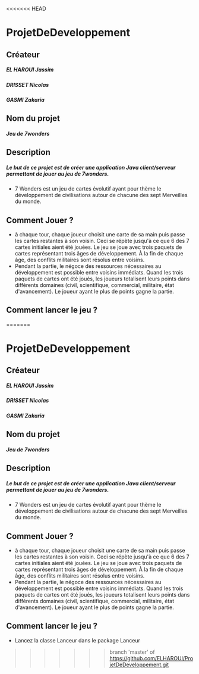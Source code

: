 <<<<<<< HEAD
# ProjetDeDeveloppement

## Créateur

  ##### EL HAROUI Jassim
  ##### DRISSET Nicolas
  ##### GASMI Zakaria
  

## Nom du projet

  ##### Jeu de 7wonders

## Description

##### Le but de ce projet est de créer une application Java client/serveur permettant de jouer au jeu de 7wonders. 

  * 7 Wonders est un jeu de cartes évolutif ayant pour thème le développement de civilisations autour de chacune des sept Merveilles du monde.
  
## Comment Jouer ?

  * à chaque tour, chaque joueur choisit une carte de sa main puis passe les cartes restantes à son voisin. Ceci se répète jusqu'à ce que 6 des 7 cartes initiales aient été jouées. Le jeu se joue avec trois paquets de cartes représentant trois âges de développement. À la fin de chaque âge, des conflits militaires sont résolus entre voisins.
  * Pendant la partie, le négoce des ressources nécessaires au développement est possible entre voisins immédiats. Quand les trois paquets de cartes ont été joués, les joueurs totalisent leurs points dans différents domaines (civil, scientifique, commercial, militaire, état d'avancement). Le joueur ayant le plus de points gagne la partie.

## Comment lancer le jeu ?
  
=======
# ProjetDeDeveloppement

## Créateur

  ##### EL HAROUI Jassim
  ##### DRISSET Nicolas
  ##### GASMI Zakaria
  

## Nom du projet

  ##### Jeu de 7wonders

## Description

##### Le but de ce projet est de créer une application Java client/serveur permettant de jouer au jeu de 7wonders. 

  * 7 Wonders est un jeu de cartes évolutif ayant pour thème le développement de civilisations autour de chacune des sept Merveilles du monde.
  
## Comment Jouer ?

  * à chaque tour, chaque joueur choisit une carte de sa main puis passe les cartes restantes à son voisin. Ceci se répète jusqu'à ce que 6 des 7 cartes initiales aient été jouées. Le jeu se joue avec trois paquets de cartes représentant trois âges de développement. À la fin de chaque âge, des conflits militaires sont résolus entre voisins.
  * Pendant la partie, le négoce des ressources nécessaires au développement est possible entre voisins immédiats. Quand les trois paquets de cartes ont été joués, les joueurs totalisent leurs points dans différents domaines (civil, scientifique, commercial, militaire, état d'avancement). Le joueur ayant le plus de points gagne la partie.

## Comment lancer le jeu ?
  
  * Lancez la classe Lanceur dans le package Lanceur
>>>>>>> branch 'master' of https://github.com/ELHAROUI/ProjetDeDeveloppement.git
